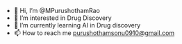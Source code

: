 - 👋 Hi, I’m @MPurushothamRao
- 👀 I’m interested in Drug Discovery 
- 🌱 I’m currently learning AI in Drug discovery 
- 📫 How to reach me purushothamsonu0910@gmail.com

<!---
MPurushothamRao/MPurushothamRao is a ✨ special ✨ repository because its `README.md` (this file) appears on your GitHub profile.
You can click the Preview link to take a look at your changes.
--->

